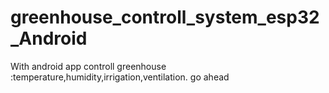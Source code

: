 # greenhouse_controll_system_esp32_Android
 With android app  controll greenhouse :temperature,humidity,irrigation,ventilation.
go ahead
